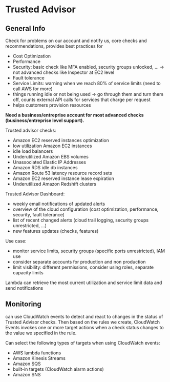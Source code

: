 # Trusted Advisor

## General Info
Check for problems on our account and notify us, core checks and recommendations, provides best practices for

- Cost Optimization
- Performance
- Security: basic check like MFA enabled, security groups unlocked, ... -> not advanced checks like Inspector at EC2 level
- Fault tolerance
- Service Limits: warning when we reach 80% of service limits (need to call AWS for more)
- things running idle or not being used -> go through them and turn them off, counts external API calls for services that charge per request
- helps customers provision resources

**Need a business/entreprise account for most advanced checks (business/entreprise level support).**

Trusted advisor checks:

* Amazon EC2 reserved instances optimization
* low utilization Amazon EC2 instances
* idle load balancers
* Underutilized Amazon EBS volumes
* Unassociated Elastic IP Addresses
* Amazon RDS idle db instances
* Amazon Route 53 latency resource record sets
* Amazon EC2 reserved instance lease expiration
* Underutilized Amazon Redshift clusters

Trusted Advisor Dashboard:

* weekly email notifications of updated alerts
* overview of the cloud configuration (cost optimization, performance, security, fault tolerance)
* list of recent changed alerts (cloud trail logging, security groups unrestricted, ...)
* new features updates (checks, features)

Use case:

* monitor service limits, security groups (specific ports unrestricted), IAM use
* consider separate accounts for production and non production
* limit visibility: different permissions, consider using roles, separate capacity limits

Lambda can retrieve the most current utilization and service limit data and send notifications 

## Monitoring

can use CloudWatch events to detect and react to changes in the status of Trusted Advisor checks. Then based on the rules we create, CloudWatch Events invokes one or more target actions when a check status changes to the value we specified in the rule.

Can select the following types of targets when using CloudWatch events:

* AWS lambda functions
* Amazon Kinesis Streams
* Amazon SQS
* built-in targets (CloudWatch alarm actions)
* Amazon SNS
